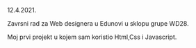 12.4.2021.

Zavrsni rad za Web designera u Edunovi u sklopu grupe WD28.

Moj prvi projekt u kojem sam koristio Html,Css i Javascript. 
